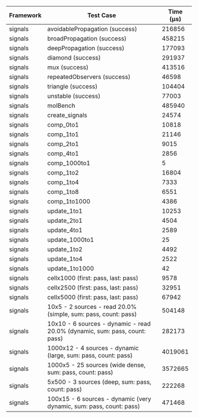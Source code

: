 | Framework | Test Case | Time (μs) |
| --- | --- | --- |
| signals | avoidablePropagation (success) | 216856 |
| signals | broadPropagation (success) | 458215 |
| signals | deepPropagation (success) | 177093 |
| signals | diamond (success) | 291937 |
| signals | mux (success) | 413516 |
| signals | repeatedObservers (success) | 46598 |
| signals | triangle (success) | 104404 |
| signals | unstable (success) | 77003 |
| signals | molBench | 485940 |
| signals | create_signals | 24574 |
| signals | comp_0to1 | 10818 |
| signals | comp_1to1 | 21146 |
| signals | comp_2to1 | 9015 |
| signals | comp_4to1 | 2856 |
| signals | comp_1000to1 | 5 |
| signals | comp_1to2 | 16804 |
| signals | comp_1to4 | 7333 |
| signals | comp_1to8 | 6551 |
| signals | comp_1to1000 | 4386 |
| signals | update_1to1 | 10253 |
| signals | update_2to1 | 4504 |
| signals | update_4to1 | 2589 |
| signals | update_1000to1 | 25 |
| signals | update_1to2 | 4492 |
| signals | update_1to4 | 2522 |
| signals | update_1to1000 | 42 |
| signals | cellx1000 (first: pass, last: pass) | 9578 |
| signals | cellx2500 (first: pass, last: pass) | 32951 |
| signals | cellx5000 (first: pass, last: pass) | 67942 |
| signals | 10x5 - 2 sources - read 20.0% (simple, sum: pass, count: pass) | 504148 |
| signals | 10x10 - 6 sources - dynamic - read 20.0% (dynamic, sum: pass, count: pass) | 282173 |
| signals | 1000x12 - 4 sources - dynamic (large, sum: pass, count: pass) | 4019061 |
| signals | 1000x5 - 25 sources (wide dense, sum: pass, count: pass) | 3572665 |
| signals | 5x500 - 3 sources (deep, sum: pass, count: pass) | 222268 |
| signals | 100x15 - 6 sources - dynamic (very dynamic, sum: pass, count: pass) | 471468 |
